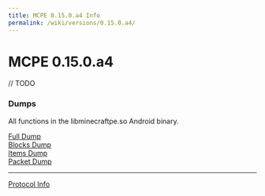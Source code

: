 ```yaml
---
title: MCPE 0.15.0.a4 Info
permalink: /wiki/versions/0.15.0.a4/
---
```

# MCPE 0.15.0.a4
// TODO
  
### Dumps
All functions in the libminecraftpe.so Android binary.  

[Full Dump](dumps/fulldump.txt)  
[Blocks Dump](dumps/blockdump.txt)  
[Items Dump](dumps/itemdump.txt)  
[Packet Dump](dumps/packetdump.txt)  

---
  
[Protocol Info](protocol/)
